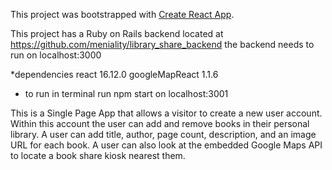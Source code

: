 This project was bootstrapped with [Create React App](https://github.com/facebook/create-react-app).

This project has a Ruby on Rails backend located at
  https://github.com/meniality/library_share_backend
  the backend needs to run on localhost:3000

*dependencies
  react 16.12.0
  googleMapReact 1.1.6
  
* to run 
  in terminal run npm start on localhost:3001 

This is a Single Page App that allows a visitor to create a new user account. Within this account the user can add and remove books in their personal library. A user can add title, author, page count, description, and an image URL for each book. A user can also look at the embedded Google Maps API to locate a book share kiosk nearest them.
